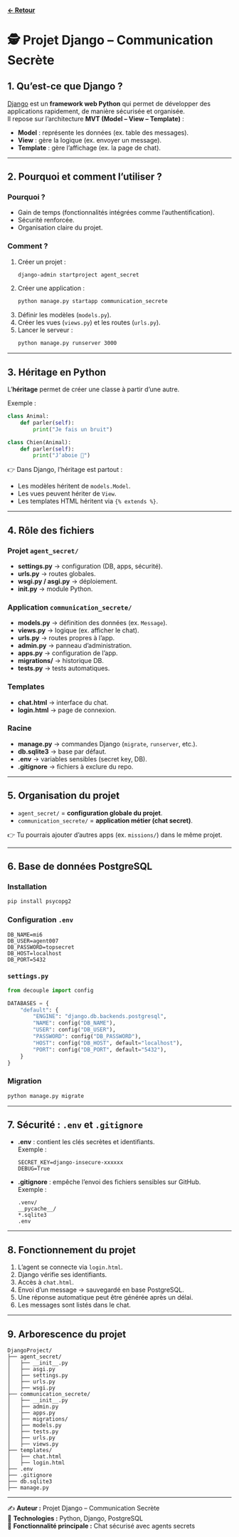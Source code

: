 #### [← Retour](readme.md)
# 🕵️ Projet Django – Communication Secrète

## 1. Qu’est-ce que Django ?
[Django](https://www.djangoproject.com/) est un **framework web Python** qui permet de développer des applications rapidement, de manière sécurisée et organisée.  
Il repose sur l’architecture **MVT (Model – View – Template)** :

- **Model** : représente les données (ex. table des messages).  
- **View** : gère la logique (ex. envoyer un message).  
- **Template** : gère l’affichage (ex. la page de chat).  

---

## 2. Pourquoi et comment l’utiliser ?
### Pourquoi ?
- Gain de temps (fonctionnalités intégrées comme l’authentification).  
- Sécurité renforcée.  
- Organisation claire du projet.  

### Comment ?
1. Créer un projet :  
   ```bash
   django-admin startproject agent_secret
   ```
2. Créer une application :  
   ```bash
   python manage.py startapp communication_secrete
   ```
3. Définir les modèles (`models.py`).  
4. Créer les vues (`views.py`) et les routes (`urls.py`).  
5. Lancer le serveur :  
   ```bash
   python manage.py runserver 3000
   ```

---

## 3. Héritage en Python
L’**héritage** permet de créer une classe à partir d’une autre.  

Exemple :  
```python
class Animal:
    def parler(self):
        print("Je fais un bruit")

class Chien(Animal):
    def parler(self):
        print("J’aboie 🐶")
```
👉 Dans Django, l’héritage est partout :  
- Les modèles héritent de `models.Model`.  
- Les vues peuvent hériter de `View`.  
- Les templates HTML héritent via `{% extends %}`.  

---

## 4. Rôle des fichiers
### Projet `agent_secret/`
- **settings.py** → configuration (DB, apps, sécurité).  
- **urls.py** → routes globales.  
- **wsgi.py / asgi.py** → déploiement.  
- **__init__.py** → module Python.  

### Application `communication_secrete/`
- **models.py** → définition des données (ex. `Message`).  
- **views.py** → logique (ex. afficher le chat).  
- **urls.py** → routes propres à l’app.  
- **admin.py** → panneau d’administration.  
- **apps.py** → configuration de l’app.  
- **migrations/** → historique DB.  
- **tests.py** → tests automatiques.  

### Templates
- **chat.html** → interface du chat.  
- **login.html** → page de connexion.  

### Racine
- **manage.py** → commandes Django (`migrate`, `runserver`, etc.).  
- **db.sqlite3** → base par défaut.  
- **.env** → variables sensibles (secret key, DB).  
- **.gitignore** → fichiers à exclure du repo.  

---

## 5. Organisation du projet
- `agent_secret/` = **configuration globale du projet**.  
- `communication_secrete/` = **application métier (chat secret)**.  

👉 Tu pourrais ajouter d’autres apps (ex. `missions/`) dans le même projet.

---

## 6. Base de données PostgreSQL
### Installation
```bash
pip install psycopg2
```

### Configuration `.env`
```env
DB_NAME=mi6
DB_USER=agent007
DB_PASSWORD=topsecret
DB_HOST=localhost
DB_PORT=5432
```

### `settings.py`
```python
from decouple import config

DATABASES = {
    "default": {
        "ENGINE": "django.db.backends.postgresql",
        "NAME": config("DB_NAME"),
        "USER": config("DB_USER"),
        "PASSWORD": config("DB_PASSWORD"),
        "HOST": config("DB_HOST", default="localhost"),
        "PORT": config("DB_PORT", default="5432"),
    }
}
```

### Migration
```bash
python manage.py migrate
```

---

## 7. Sécurité : `.env` et `.gitignore`
- **.env** : contient les clés secrètes et identifiants.  
  Exemple :
  ```env
  SECRET_KEY=django-insecure-xxxxxx
  DEBUG=True
  ```
- **.gitignore** : empêche l’envoi des fichiers sensibles sur GitHub.  
  Exemple :
  ```
  .venv/
  __pycache__/
  *.sqlite3
  .env
  ```

---

## 8. Fonctionnement du projet
1. L’agent se connecte via `login.html`.  
2. Django vérifie ses identifiants.  
3. Accès à `chat.html`.  
4. Envoi d’un message → sauvegardé en base PostgreSQL.  
5. Une réponse automatique peut être générée après un délai.  
6. Les messages sont listés dans le chat.  

---

## 9. Arborescence du projet
```
DjangoProject/
├── agent_secret/
│   ├── __init__.py
│   ├── asgi.py
│   ├── settings.py
│   ├── urls.py
│   ├── wsgi.py
├── communication_secrete/
│   ├── __init__.py
│   ├── admin.py
│   ├── apps.py
│   ├── migrations/
│   ├── models.py
│   ├── tests.py
│   ├── urls.py
│   ├── views.py
├── templates/
│   ├── chat.html
│   ├── login.html
├── .env
├── .gitignore
├── db.sqlite3
├── manage.py
```

---

✍️ **Auteur :** Projet Django – Communication Secrète  
📌 **Technologies :** Python, Django, PostgreSQL  
🔑 **Fonctionnalité principale :** Chat sécurisé avec agents secrets  
